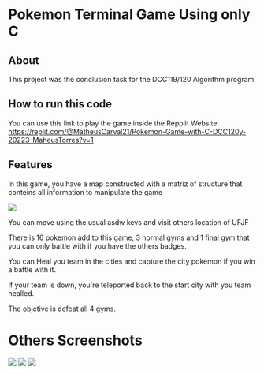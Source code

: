 # Pokemon Terminal Game Using only C
## About
This project was the conclusion task for the DCC119/120 Algorithm program.
## How to run this code
You can use this link to play the game inside the Repplit Website: https://replit.com/@MatheusCarval21/Pokemon-Game-with-C-DCC120y-20223-MaheusTorres?v=1
## Features
In this game, you have a map constructed with a matriz of structure that conteins all information to manipulate the game

<img src= "https://i.imgur.com/iWqVbpB.png">

You can move using the usual asdw keys and visit others location of UFJF

There is 16 pokemon add to this game, 3 normal gyms and 1 final gym that you can only battle with if you have the others badges.

You can Heal you team in the cities and capture the city pokemon if you win a battle with it.

If your team is down, you're teleported back to the start city with you team healled. 

The objetive is defeat all 4 gyms.

# Others Screenshots
<img src= "https://i.imgur.com/RybVi1W.png">
<img src= "https://i.imgur.com/mLzCgK7.png">
<img src= "https://i.imgur.com/30VZYEl.png">
